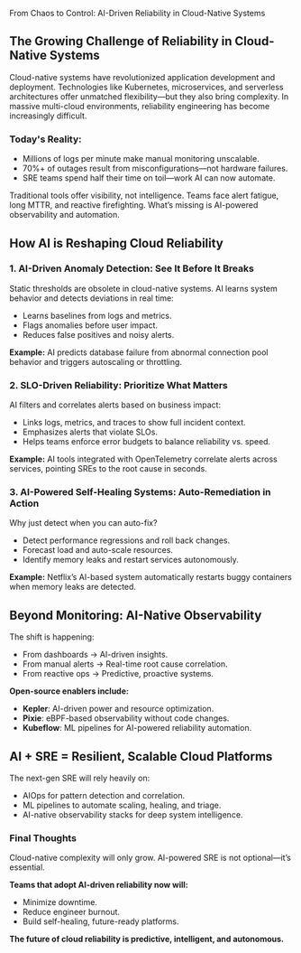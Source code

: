 From Chaos to Control: AI-Driven Reliability in Cloud-Native Systems

## The Growing Challenge of Reliability in Cloud-Native Systems
Cloud-native systems have revolutionized application development and deployment. Technologies like Kubernetes, microservices, and serverless architectures offer unmatched flexibility—but they also bring complexity. In massive multi-cloud environments, reliability engineering has become increasingly difficult.

### Today's Reality:
- Millions of logs per minute make manual monitoring unscalable.
- 70%+ of outages result from misconfigurations—not hardware failures.
- SRE teams spend half their time on toil—work AI can now automate.

Traditional tools offer visibility, not intelligence. Teams face alert fatigue, long MTTR, and reactive firefighting. What’s missing is AI-powered observability and automation.

## How AI is Reshaping Cloud Reliability

### 1. AI-Driven Anomaly Detection: See It Before It Breaks
Static thresholds are obsolete in cloud-native systems. AI learns system behavior and detects deviations in real time:
- Learns baselines from logs and metrics.
- Flags anomalies before user impact.
- Reduces false positives and noisy alerts.

**Example:** AI predicts database failure from abnormal connection pool behavior and triggers autoscaling or throttling.

### 2. SLO-Driven Reliability: Prioritize What Matters
AI filters and correlates alerts based on business impact:
- Links logs, metrics, and traces to show full incident context.
- Emphasizes alerts that violate SLOs.
- Helps teams enforce error budgets to balance reliability vs. speed.

**Example:** AI tools integrated with OpenTelemetry correlate alerts across services, pointing SREs to the root cause in seconds.

### 3. AI-Powered Self-Healing Systems: Auto-Remediation in Action
Why just detect when you can auto-fix?
- Detect performance regressions and roll back changes.
- Forecast load and auto-scale resources.
- Identify memory leaks and restart services autonomously.

**Example:** Netflix’s AI-based system automatically restarts buggy containers when memory leaks are detected.

## Beyond Monitoring: AI-Native Observability
The shift is happening:
- From dashboards → AI-driven insights.
- From manual alerts → Real-time root cause correlation.
- From reactive ops → Predictive, proactive systems.

**Open-source enablers include:**
- **Kepler**: AI-driven power and resource optimization.
- **Pixie**: eBPF-based observability without code changes.
- **Kubeflow**: ML pipelines for AI-powered reliability automation.

## AI + SRE = Resilient, Scalable Cloud Platforms
The next-gen SRE will rely heavily on:
- AIOps for pattern detection and correlation.
- ML pipelines to automate scaling, healing, and triage.
- AI-native observability stacks for deep system intelligence.

### Final Thoughts
Cloud-native complexity will only grow. AI-powered SRE is not optional—it’s essential.

**Teams that adopt AI-driven reliability now will:**
- Minimize downtime.
- Reduce engineer burnout.
- Build self-healing, future-ready platforms.

**The future of cloud reliability is predictive, intelligent, and autonomous.**

